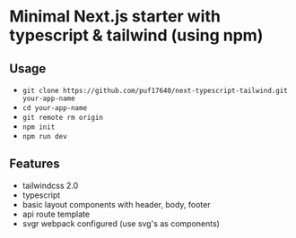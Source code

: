 # Minimal Next.js starter with typescript & tailwind (using npm)

## Usage

- `git clone https://github.com/puf17640/next-typescript-tailwind.git your-app-name`
- `cd your-app-name`
- `git remote rm origin`
- `npm init`
- `npm run dev`

## Features

- tailwindcss 2.0
- typescript
- basic layout components with header, body, footer
- api route template
- svgr webpack configured (use svg's as components)
